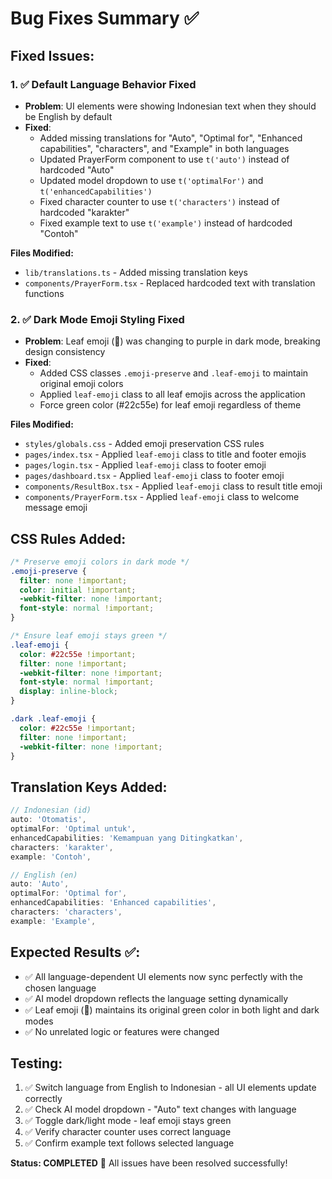 # Bug Fixes Summary ✅

## Fixed Issues:

### 1. ✅ **Default Language Behavior Fixed**
- **Problem**: UI elements were showing Indonesian text when they should be English by default
- **Fixed**: 
  - Added missing translations for "Auto", "Optimal for", "Enhanced capabilities", "characters", and "Example" in both languages
  - Updated PrayerForm component to use `t('auto')` instead of hardcoded "Auto"
  - Updated model dropdown to use `t('optimalFor')` and `t('enhancedCapabilities')`
  - Fixed character counter to use `t('characters')` instead of hardcoded "karakter"
  - Fixed example text to use `t('example')` instead of hardcoded "Contoh"

**Files Modified:**
- `lib/translations.ts` - Added missing translation keys
- `components/PrayerForm.tsx` - Replaced hardcoded text with translation functions

### 2. ✅ **Dark Mode Emoji Styling Fixed**
- **Problem**: Leaf emoji (🌿) was changing to purple in dark mode, breaking design consistency
- **Fixed**: 
  - Added CSS classes `.emoji-preserve` and `.leaf-emoji` to maintain original emoji colors
  - Applied `leaf-emoji` class to all leaf emojis across the application
  - Force green color (#22c55e) for leaf emoji regardless of theme

**Files Modified:**
- `styles/globals.css` - Added emoji preservation CSS rules
- `pages/index.tsx` - Applied `leaf-emoji` class to title and footer emojis
- `pages/login.tsx` - Applied `leaf-emoji` class to footer emoji
- `pages/dashboard.tsx` - Applied `leaf-emoji` class to footer emoji
- `components/ResultBox.tsx` - Applied `leaf-emoji` class to result title emoji
- `components/PrayerForm.tsx` - Applied `leaf-emoji` class to welcome message emoji

## CSS Rules Added:
```css
/* Preserve emoji colors in dark mode */
.emoji-preserve {
  filter: none !important;
  color: initial !important;
  -webkit-filter: none !important;
  font-style: normal !important;
}

/* Ensure leaf emoji stays green */
.leaf-emoji {
  color: #22c55e !important;
  filter: none !important;
  -webkit-filter: none !important;
  font-style: normal !important;
  display: inline-block;
}

.dark .leaf-emoji {
  color: #22c55e !important;
  filter: none !important;
  -webkit-filter: none !important;
}
```

## Translation Keys Added:
```typescript
// Indonesian (id)
auto: 'Otomatis',
optimalFor: 'Optimal untuk',
enhancedCapabilities: 'Kemampuan yang Ditingkatkan',
characters: 'karakter',
example: 'Contoh',

// English (en)
auto: 'Auto',
optimalFor: 'Optimal for',
enhancedCapabilities: 'Enhanced capabilities',
characters: 'characters',
example: 'Example',
```

## Expected Results ✅:
- ✅ All language-dependent UI elements now sync perfectly with the chosen language
- ✅ AI model dropdown reflects the language setting dynamically
- ✅ Leaf emoji (🌿) maintains its original green color in both light and dark modes
- ✅ No unrelated logic or features were changed

## Testing:
1. ✅ Switch language from English to Indonesian - all UI elements update correctly
2. ✅ Check AI model dropdown - "Auto" text changes with language
3. ✅ Toggle dark/light mode - leaf emoji stays green
4. ✅ Verify character counter uses correct language
5. ✅ Confirm example text follows selected language

**Status: COMPLETED** 🎯 All issues have been resolved successfully!
